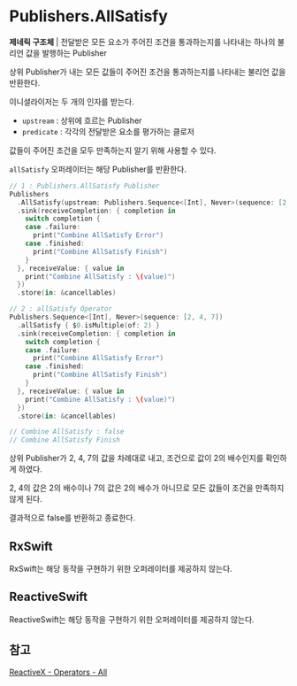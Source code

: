 # Publishers.AllSatisfy

**제네릭 구조체** | 전달받은 모든 요소가 주어진 조건을 통과하는지를 나타내는 하나의 불리언 값을 발행하는 Publisher

상위 Publisher가 내는 모든 값들이 주어진 조건을 통과하는지를 나타내는 불리언 값을 반환한다.

이니셜라이저는 두 개의 인자를 받는다.

- `upstream` : 상위에 흐르는 Publisher
- `predicate` : 각각의 전달받은 요소를 평가하는 클로저

값들이 주어진 조건을 모두 만족하는지 알기 위해 사용할 수 있다.

`allSatisfy` 오퍼레이터는 해당 Publisher를 반환한다.

```swift
// 1 : Publishers.AllSatisfy Publisher
Publishers
  .AllSatisfy(upstream: Publishers.Sequence<[Int], Never>(sequence: [2, 4, 7])) { $0.isMultiple(of: 2) }
  .sink(receiveCompletion: { completion in
    switch completion {
    case .failure:
      print("Combine AllSatisfy Error")
    case .finished:
      print("Combine AllSatisfy Finish")
    }
  }, receiveValue: { value in
    print("Combine AllSatisfy : \(value)")
  })
  .store(in: &cancellables)

// 2 : allSatisfy Operator
Publishers.Sequence<[Int], Never>(sequence: [2, 4, 7])
  .allSatisfy { $0.isMultiple(of: 2) }
  .sink(receiveCompletion: { completion in
    switch completion {
    case .failure:
      print("Combine AllSatisfy Error")
    case .finished:
      print("Combine AllSatisfy Finish")
    }
  }, receiveValue: { value in
    print("Combine AllSatisfy : \(value)")
  })
  .store(in: &cancellables)

// Combine AllSatisfy : false
// Combine AllSatisfy Finish
```

상위 Publisher가 2, 4, 7의 값을 차례대로 내고, 조건으로 값이 2의 배수인지를 확인하게 하였다.

2, 4의 값은 2의 배수이나 7의 값은 2의 배수가 아니므로 모든 값들이 조건을 만족하지 않게 된다.

결과적으로 false를 반환하고 종료한다.

## RxSwift

RxSwift는 해당 동작을 구현하기 위한 오퍼레이터를 제공하지 않는다.

## ReactiveSwift

ReactiveSwift는 해당 동작을 구현하기 위한 오퍼레이터를 제공하지 않는다.

## 참고

[ReactiveX - Operators - All](http://reactivex.io/documentation/operators/all.html)